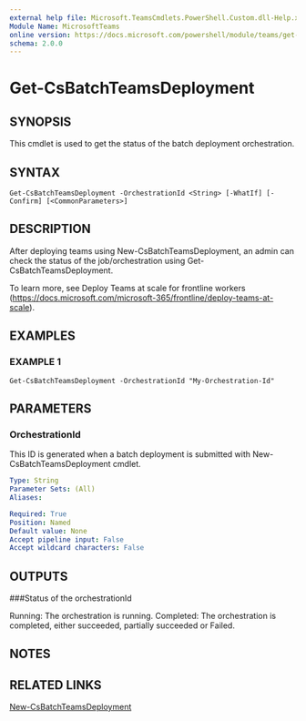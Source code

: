 ```yaml
---
external help file: Microsoft.TeamsCmdlets.PowerShell.Custom.dll-Help.xml
Module Name: MicrosoftTeams
online version: https://docs.microsoft.com/powershell/module/teams/get-csbatchteamsdeployment
schema: 2.0.0
---
```


# Get-CsBatchTeamsDeployment

## SYNOPSIS

This cmdlet is used to get the status of the batch deployment orchestration.

## SYNTAX

```
Get-CsBatchTeamsDeployment -OrchestrationId <String> [-WhatIf] [-Confirm] [<CommonParameters>]
```

## DESCRIPTION
After deploying teams using New-CsBatchTeamsDeployment, an admin can check the status of the job/orchestration using Get-CsBatchTeamsDeployment. 

To learn more, see Deploy Teams at scale for frontline workers (https://docs.microsoft.com/microsoft-365/frontline/deploy-teams-at-scale).



## EXAMPLES

### EXAMPLE 1
```
Get-CsBatchTeamsDeployment -OrchestrationId "My-Orchestration-Id"
```

## PARAMETERS

### OrchestrationId
This ID is generated when a batch deployment is submitted with New-CsBatchTeamsDeployment cmdlet.

```yaml
Type: String
Parameter Sets: (All)
Aliases:

Required: True
Position: Named
Default value: None
Accept pipeline input: False
Accept wildcard characters: False
```

## OUTPUTS
###Status of the orchestrationId

Running: The orchestration is running.
Completed: The orchestration is completed, either succeeded, partially succeeded or Failed.



## NOTES

## RELATED LINKS

[New-CsBatchTeamsDeployment](New-CsBatchTeamsDeployment.md)
